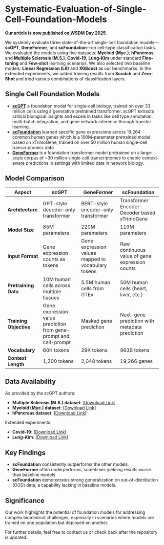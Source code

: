 # Systematic-Evaluation-of-Single-Cell-Foundation-Models

**Our article is now published on WSDM Day 2025.**

We systemly evaluate three state-of-the-art single-cell foundation models—**scGPT**, **GeneFormer**, and **scFoundation**—on cell-type classification tasks. We evaluated the models using five datasets: **Myeloid (Mye.)**, **hPancreas**, and **Multiple Sclerosis (M.S.)**, **Covid-19**, **Lung-Kim** under standard **Fine-tuning** and **Few-shot** learning scenarios. We also selected two baseline models: **Linear Regression (LR)** and **XGBoost** as our benchmarks. In the extended experiments, we added training results from **Scratch** and **Zero-Shot** and tried various combinations of classification layers.

## Single Cell Foundation Models

- **[scGPT](https://github.com/bowang-lab/scGPT)** a foundation model for single-cell biology, trained on over 33 million cells using a generative pretrained transformer. scGPT extracts critical biological insights and excels in tasks like cell type annotation, multi-batch integration, and gene network inference through transfer learning.
- **[scFoundation](https://github.com/biomap-research/scFoundation/tree/main)**  learned specific gene expressions across 19,264 common human genes which is a 100M-parameter pretrained model based on xTrimoGene, trained on over 50 million human single-cell transcriptomics data
- **[GeneFormer](https://github.com/jkobject/geneformer)** is a foundation transformer model pretrained on a large-scale corpus of ~30 million single-cell transcriptomes to enable context-aware predictions in settings with limited data in network biology.

## Model Comparison

| **Aspect**               | **scGPT**                                | **GeneFormer**                            | **scFoundation**                           |
|---------------------------|------------------------------------------|-------------------------------------------|--------------------------------------------|
| **Architecture**          | GPT-style decoder-only transformer      | BERT-style encoder-only transformer       | Transformer Encoder-Decoder based xTrimoGene |
| **Model Size**            | 85M parameters                          | 220M parameters                           | 119M parameters                            |
| **Input Format**          | Gene expression counts as tokens        | Gene expression values mapped to vocabulary tokens | Raw continuous value of gene expression counts |
| **Pretraining Data**      | 10M human cells across multiple tissues | 5.5M human cells from GTEx                | 50M human cells (heart, liver, etc.)       |
| **Training Objective**    | Gene expression value prediction from gene-prompt and cell-prompt | Masked gene prediction                    | Next-gene prediction with metadata prediction |
| **Vocabulary**            | 60K tokens                              | 29K tokens                                | 963B tokens                                |
| **Context Length**        | 1,200 tokens                            | 2,048 tokens                              | 19,266 genes                               |

## Data Availability

As provided by the scGPT authors:
- **Multiple Sclerosis (M.S.) dataset**: [[Download Link](https://drive.google.com/drive/folders/1Qd42YNabzyr2pWt9xoY4cVMTAxsNBt4v)]
- **Myeloid (Mye.) dataset**: [[Download Link](https://drive.google.com/drive/folders/1VbpApQufZq8efFGakW3y8QDDpY9MBoDS)]
- **hPancreas dataset**: [[Download Link](https://drive.google.com/drive/folders/1s9XjcSiPC-FYV3VeHrEa7SeZetrthQVV)]

Extended experiments
- **Covid-19**: [[Download Link](https://drive.google.com/drive/folders/1jSPoPunGQOmd71vDsK0FS7UvmDhGdhQS)]
- **Lung-Kim**: [[Download Link](https://drive.google.com/drive/folders/1gbfO7VqxCOkfzgHAih6hO88zFv6pd8wO)]


## Key Findings

- **scFoundation** consistently outperforms the other models.
- **GeneFormer** often underperforms, sometimes yielding results worse than baseline models.
- **scFoundation** demonstrates strong generalization on out-of-distribution (OOD) data, a capability lacking in baseline models.

## Significance

Our work highlights the potential of foundation models for addressing complex biomedical challenges, especially in scenarios where models are trained on one population but deployed on another.

For further details, feel free to contact us or check back after the repository is updated.
